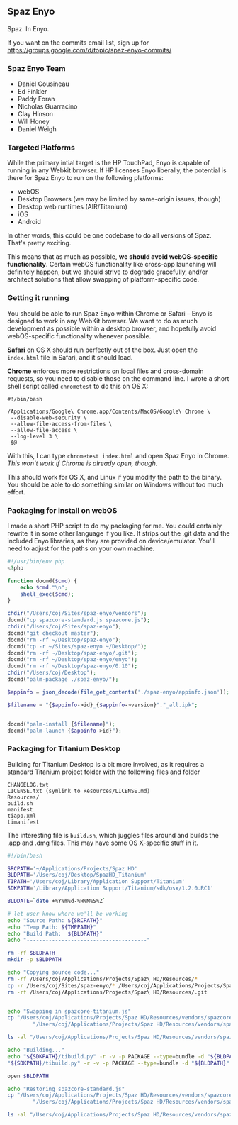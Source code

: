   
  
  ## Spaz Enyo ##


Spaz. In Enyo.

If you want on the commits email list, sign up for <https://groups.google.com/d/topic/spaz-enyo-commits/>

### Spaz Enyo Team ###

* Daniel Cousineau
* Ed Finkler
* Paddy Foran
* Nicholas Guarracino
* Clay Hinson
* Will Honey
* Daniel Weigh

### Targeted Platforms ###

While the primary intial target is the HP TouchPad, Enyo is capable of running in any Webkit browser. If HP licenses Enyo liberally, the potential is there for Spaz Enyo to run on the following platforms:

* webOS
* Desktop Browsers (we may be limited by same-origin issues, though)
* Desktop web runtimes (AIR/Titanium)
* iOS
* Android

In other words, this could be one codebase to do all versions of Spaz. That's pretty exciting.

This means that as much as possible, **we should avoid webOS-specific functionality**. Certain webOS functionality like cross-app launching will definitely happen, but we should strive to degrade gracefully, and/or architect solutions that allow swapping of platform-specific code.


### Getting it running ###

You should be able to run Spaz Enyo within Chrome or Safari – Enyo is designed to work in any WebKit browser. We want to do as much development as possible within a desktop browser, and hopefully avoid webOS-specific functionality whenever possible.

**Safari** on OS X should run perfectly out of the box. Just open the `index.html` file in Safari, and it should load.

**Chrome** enforces more restrictions on local files and cross-domain requests, so you need to disable those on the command line. I wrote a short shell script called `chrometest` to do this on OS X:

    #!/bin/bash

    /Applications/Google\ Chrome.app/Contents/MacOS/Google\ Chrome \
     --disable-web-security \
     --allow-file-access-from-files \
     --allow-file-access \
     --log-level 3 \
     $@

With this, I can type `chrometest index.html` and open Spaz Enyo in Chrome. *This won't work if Chrome is already open, though.*

This should work for OS X, and Linux if you modify the path to the binary. You should be able to do something similar on Windows without too much effort.


### Packaging for install on webOS ###

I made a short PHP script to do my packaging for me. You could certainly rewrite it in some other language if you like. It strips out the .git data and the included Enyo libraries, as they are provided on device/emulator. You'll need to adjust for the paths on your own machine.

```` php
#!/usr/bin/env php
<?php

function docmd($cmd) {
	echo $cmd."\n";
	shell_exec($cmd);
}

chdir("/Users/coj/Sites/spaz-enyo/vendors");
docmd("cp spazcore-standard.js spazcore.js");
chdir("/Users/coj/Sites/spaz-enyo");
docmd("git checkout master");
docmd("rm -rf ~/Desktop/spaz-enyo");
docmd("cp -r ~/Sites/spaz-enyo ~/Desktop/");
docmd("rm -rf ~/Desktop/spaz-enyo/.git");
docmd("rm -rf ~/Desktop/spaz-enyo/enyo");
docmd("rm -rf ~/Desktop/spaz-enyo/0.10");
chdir("/Users/coj/Desktop");
docmd("palm-package ./spaz-enyo/");

$appinfo = json_decode(file_get_contents('./spaz-enyo/appinfo.json'));

$filename = "{$appinfo->id}_{$appinfo->version}"."_all.ipk";


docmd("palm-install {$filename}");
docmd("palm-launch {$appinfo->id}");
````


### Packaging for Titanium Desktop ###

Building for Titanium Desktop is a bit more involved, as it requires a standard Titanium project folder with the following files and folder

	CHANGELOG.txt
	LICENSE.txt (symlink to Resources/LICENSE.md)
	Resources/
	build.sh
	manifest
	tiapp.xml
	timanifest

The interesting file is `build.sh`, which juggles files around and builds the .app and .dmg files. This may have some OS X-specific stuff in it.

```` bash
#!/bin/bash

SRCPATH='~/Applications/Projects/Spaz HD'
BLDPATH='/Users/coj/Desktop/SpazHD_Titanium'
TIPATH='/Users/coj/Library/Application Support/Titanium'
SDKPATH='/Library/Application Support/Titanium/sdk/osx/1.2.0.RC1'

BLDDATE=`date +%Y%m%d-%H%M%S%Z`

# let user know where we'll be working
echo "Source Path: ${SRCPATH}"
echo "Temp Path: ${TMPPATH}"
echo "Build Path:  ${BLDPATH}"
echo "--------------------------------------"

rm -rf $BLDPATH
mkdir -p $BLDPATH

echo "Copying source code..."
rm -rf /Users/coj/Applications/Projects/Spaz\ HD/Resources/*
cp -r /Users/coj/Sites/spaz-enyo/* /Users/coj/Applications/Projects/Spaz\ HD/Resources
rm -rf /Users/coj/Applications/Projects/Spaz\ HD/Resources/.git


echo "Swapping in spazcore-titanium.js"
cp "/Users/coj/Applications/Projects/Spaz HD/Resources/vendors/spazcore-titanium.js" \
        "/Users/coj/Applications/Projects/Spaz HD/Resources/vendors/spazcore.js"

ls -al "/Users/coj/Applications/Projects/Spaz HD/Resources/vendors/spazcore.js" 

echo "Building..."
echo "${SDKPATH}/tibuild.py" -r -v -p PACKAGE --type=bundle -d "${BLDPATH}" "${SRCPATH}"
"${SDKPATH}/tibuild.py" -r -v -p PACKAGE --type=bundle -d "${BLDPATH}" "${SRCPATH}"

open $BLDPATH

echo "Restoring spazcore-standard.js"
cp "/Users/coj/Applications/Projects/Spaz HD/Resources/vendors/spazcore-standard.js" \
        "/Users/coj/Applications/Projects/Spaz HD/Resources/vendors/spazcore.js"

ls -al "/Users/coj/Applications/Projects/Spaz HD/Resources/vendors/spazcore*.js"
````

